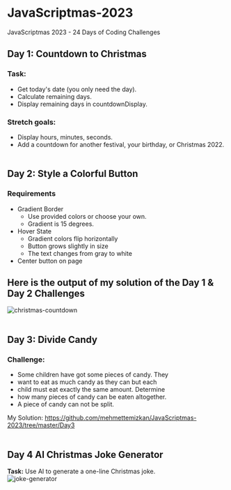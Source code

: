 # JavaScriptmas-2023

JavaScriptmas 2023 - 24 Days of Coding Challenges

## Day 1: Countdown to Christmas
### Task:
- Get today's date (you only need the day).
- Calculate remaining days.
- Display remaining days in countdownDisplay.
### Stretch goals:
- Display hours, minutes, seconds.
- Add a countdown for another festival, your birthday, or Christmas 2022.
<br> <br>


## Day 2: Style a Colorful Button

### Requirements
* Gradient Border
  * Use provided colors or choose your own.
  * Gradient is 15 degrees.
* Hover State
  * Gradient colors flip horizontally
  * Button grows slightly in size
  * The text changes from gray to white
* Center button on page

## Here is the output of my solution of the Day 1 & Day 2 Challenges
![christmas-countdown](https://github.com/mehmettemizkan/JavaScriptmas-2023/assets/56386597/7d212789-f8a7-4292-99a9-bb298081c861) <br> <br>

## Day 3: Divide Candy
### Challenge:
 * Some children have got some pieces of candy. They 
 * want to eat as much candy as they can but each 
 * child must eat exactly the same amount. Determine 
 * how many pieces of candy can be eaten altogether. 
 * A piece of candy can not be split.


My Solution: https://github.com/mehmettemizkan/JavaScriptmas-2023/tree/master/Day3 <br> <br>

## Day 4 AI Christmas Joke Generator
**Task:** Use AI to generate a one-line Christmas joke. <br>
![joke-generator](https://github.com/mehmettemizkan/JavaScriptmas-2023/assets/56386597/c655c6d2-8f27-486a-9c82-3477aa2e86aa)
